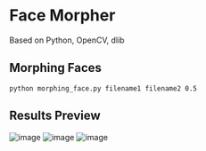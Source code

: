 # Face Morpher
Based on Python, OpenCV, dlib

## Morphing Faces

```
python morphing_face.py filename1 filename2 0.5
```

## Results Preview
![image](https://note.youdao.com/yws/api/personal/file/1FE2125BA57E4DE7BF8251B27CF0036C?method=download&shareKey=da794d817c3b3ce8e52abec1efb962d9) ![image](https://note.youdao.com/yws/api/personal/file/5B8508A4067F42CB87A7DE5DF8B700DA?method=download&shareKey=119dbe1c97ab221168abb0f586abafaf) ![image](https://note.youdao.com/yws/api/personal/file/CD59599910E3472586C6EB534E368AD1?method=download&shareKey=442f57ab9d51554a7313b740eba79819)